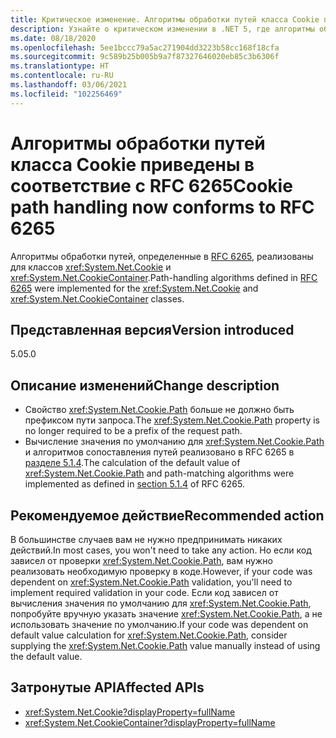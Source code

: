 ```yaml
---
title: Критическое изменение. Алгоритмы обработки путей класса Cookie приведены в соответствие с RFC 6265
description: Узнайте о критическом изменении в .NET 5, где алгоритмы обработки путей, определенные в RFC 6265, реализованы для классов cookie и CookieContainer.
ms.date: 08/18/2020
ms.openlocfilehash: 5ee1bccc79a5ac271904dd3223b58cc168f18cfa
ms.sourcegitcommit: 9c589b25b005b9a7f87327646020eb85c3b6306f
ms.translationtype: HT
ms.contentlocale: ru-RU
ms.lasthandoff: 03/06/2021
ms.locfileid: "102256469"
---
```

# <a name="cookie-path-handling-now-conforms-to-rfc-6265"></a><span data-ttu-id="42530-103">Алгоритмы обработки путей класса Cookie приведены в соответствие с RFC 6265</span><span class="sxs-lookup"><span data-stu-id="42530-103">Cookie path handling now conforms to RFC 6265</span></span>

<span data-ttu-id="42530-104">Алгоритмы обработки путей, определенные в [RFC 6265](https://tools.ietf.org/html/rfc6265), реализованы для классов <xref:System.Net.Cookie> и <xref:System.Net.CookieContainer>.</span><span class="sxs-lookup"><span data-stu-id="42530-104">Path-handling algorithms defined in [RFC 6265](https://tools.ietf.org/html/rfc6265) were implemented for the <xref:System.Net.Cookie> and <xref:System.Net.CookieContainer> classes.</span></span>

## <a name="version-introduced"></a><span data-ttu-id="42530-105">Представленная версия</span><span class="sxs-lookup"><span data-stu-id="42530-105">Version introduced</span></span>

<span data-ttu-id="42530-106">5.0</span><span class="sxs-lookup"><span data-stu-id="42530-106">5.0</span></span>

## <a name="change-description"></a><span data-ttu-id="42530-107">Описание изменений</span><span class="sxs-lookup"><span data-stu-id="42530-107">Change description</span></span>

- <span data-ttu-id="42530-108">Свойство <xref:System.Net.Cookie.Path> больше не должно быть префиксом пути запроса.</span><span class="sxs-lookup"><span data-stu-id="42530-108">The <xref:System.Net.Cookie.Path> property is no longer required to be a prefix of the request path.</span></span>
- <span data-ttu-id="42530-109">Вычисление значения по умолчанию для <xref:System.Net.Cookie.Path> и алгоритмов сопоставления путей реализовано в RFC 6265 в [разделе 5.1.4](https://tools.ietf.org/html/rfc6265#section-5.1.4).</span><span class="sxs-lookup"><span data-stu-id="42530-109">The calculation of the default value of <xref:System.Net.Cookie.Path> and path-matching algorithms were implemented as defined in [section 5.1.4](https://tools.ietf.org/html/rfc6265#section-5.1.4) of RFC 6265.</span></span>

## <a name="recommended-action"></a><span data-ttu-id="42530-110">Рекомендуемое действие</span><span class="sxs-lookup"><span data-stu-id="42530-110">Recommended action</span></span>

<span data-ttu-id="42530-111">В большинстве случаев вам не нужно предпринимать никаких действий.</span><span class="sxs-lookup"><span data-stu-id="42530-111">In most cases, you won't need to take any action.</span></span> <span data-ttu-id="42530-112">Но если код зависел от проверки <xref:System.Net.Cookie.Path>, вам нужно реализовать необходимую проверку в коде.</span><span class="sxs-lookup"><span data-stu-id="42530-112">However, if your code was dependent on <xref:System.Net.Cookie.Path> validation, you'll need to implement required validation in your code.</span></span> <span data-ttu-id="42530-113">Если код зависел от вычисления значения по умолчанию для <xref:System.Net.Cookie.Path>, попробуйте вручную указать значение <xref:System.Net.Cookie.Path>, а не использовать значение по умолчанию.</span><span class="sxs-lookup"><span data-stu-id="42530-113">If your code was dependent on default value calculation for <xref:System.Net.Cookie.Path>, consider supplying the <xref:System.Net.Cookie.Path> value manually instead of using the default value.</span></span>

## <a name="affected-apis"></a><span data-ttu-id="42530-114">Затронутые API</span><span class="sxs-lookup"><span data-stu-id="42530-114">Affected APIs</span></span>

- <xref:System.Net.Cookie?displayProperty=fullName>
- <xref:System.Net.CookieContainer?displayProperty=fullName>

<!--

### Affected APIs

- `T:System.Net.Cookie`
- `T:System.Net.CookieContainer`

### Category

Networking

-->
